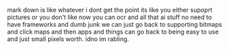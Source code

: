 mark down is like whatever i dont get the point its like you either supoprt pictures or you don't like now you can ocr and all that ai stuff no need to have frameworks and dumb junk we can just go back to supporting bitmaps and click maps and then apps and things can go back to being easy to use and just small pixels worth. idno im rabling.
